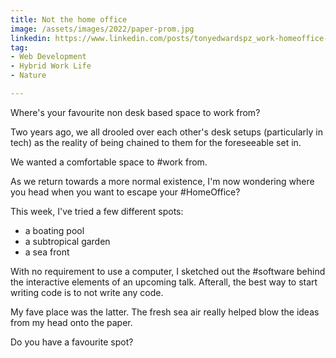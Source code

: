 ```yaml
---
title: Not the home office
image: /assets/images/2022/paper-prom.jpg
linkedin: https://www.linkedin.com/posts/tonyedwardspz_work-homeoffice-software-activity-6922952397354876928-0zFw
tag:
- Web Development
- Hybrid Work Life
- Nature

---
```


Where's your favourite non desk based space to work from?

Two years ago, we all drooled over each other's desk setups (particularly in tech) as the reality of being chained to them for the foreseeable set in.

We wanted a comfortable space to #work from.

As we return towards a more normal existence, I'm now wondering where you head when you want to escape your #HomeOffice?

This week, I've tried a few different spots:

- a boating pool
- a subtropical garden
- a sea front

With no requirement to use a computer, I sketched out the #software behind the interactive elements of an upcoming talk. Afterall, the best way to start writing code is to not write any code.

My fave place was the latter. The fresh sea air really helped blow the ideas from my head onto the paper.

Do you have a favourite spot?
